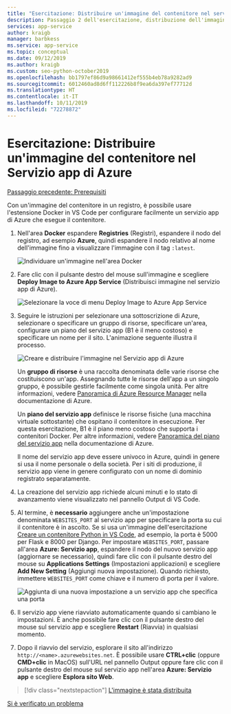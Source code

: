 ```yaml
---
title: "Esercitazione: Distribuire un'immagine del contenitore nel servizio app di Azure con Visual Studio Code"
description: Passaggio 2 dell'esercitazione, distribuzione dell'immagine Docker effettiva al servizio app Azure da un registro contenitori.
services: app-service
author: kraigb
manager: barbkess
ms.service: app-service
ms.topic: conceptual
ms.date: 09/12/2019
ms.author: kraigb
ms.custom: seo-python-october2019
ms.openlocfilehash: bb1797ef86d9a98661412ef555b4eb78a9282ad9
ms.sourcegitcommit: 6012460ad8d6ff112226b8f9ea6da397ef77712d
ms.translationtype: HT
ms.contentlocale: it-IT
ms.lasthandoff: 10/11/2019
ms.locfileid: "72278872"
---
```

# <a name="tutorial-deploy-a-container-image-to-azure-app-service"></a>Esercitazione: Distribuire un'immagine del contenitore nel Servizio app di Azure

[Passaggio precedente: Prerequisiti](tutorial-deploy-containers-01.md)

Con un'immagine del contenitore in un registro, è possibile usare l'estensione Docker in VS Code per configurare facilmente un servizio app di Azure che esegue il contenitore.

1. Nell'area **Docker** espandere **Registries** (Registri), espandere il nodo del registro, ad esempio **Azure**, quindi espandere il nodo relativo al nome dell'immagine fino a visualizzare l'immagine con il tag `:latest`.

    ![Individuare un'immagine nell'area Docker](media/deploy-containers/find-image-to-deploy-in-docker-explorer.png)

1. Fare clic con il pulsante destro del mouse sull'immagine e scegliere **Deploy Image to Azure App Service** (Distribuisci immagine nel servizio app di Azure).

    ![Selezionare la voce di menu Deploy Image to Azure App Service](media/deploy-containers/deploy-image-to-azure-app-service-with-docker-explorer.png)

1. Seguire le istruzioni per selezionare una sottoscrizione di Azure, selezionare o specificare un gruppo di risorse, specificare un'area, configurare un piano del servizio app (B1 è il meno costoso) e specificare un nome per il sito. L'animazione seguente illustra il processo.

    ![Creare e distribuire l'immagine nel Servizio app di Azure](media/deploy-containers/deploy-image-to-azure-app-service.gif)

    Un **gruppo di risorse** è una raccolta denominata delle varie risorse che costituiscono un'app. Assegnando tutte le risorse dell'app a un singolo gruppo, è possibile gestirle facilmente come singola unità. Per altre informazioni, vedere [Panoramica di Azure Resource Manager](https://docs.microsoft.com/azure/azure-resource-manager/resource-group-overview) nella documentazione di Azure.

    Un **piano del servizio app** definisce le risorse fisiche (una macchina virtuale sottostante) che ospitano il contenitore in esecuzione. Per questa esercitazione, B1 è il piano meno costoso che supporta i contenitori Docker. Per altre informazioni, vedere [Panoramica del piano del servizio app](https://docs.microsoft.com/azure/app-service/azure-web-sites-web-hosting-plans-in-depth-overview) nella documentazione di Azure.

    Il nome del servizio app deve essere univoco in Azure, quindi in genere si usa il nome personale o della società. Per i siti di produzione, il servizio app viene in genere configurato con un nome di dominio registrato separatamente.

1. La creazione del servizio app richiede alcuni minuti e lo stato di avanzamento viene visualizzato nel pannello Output di VS Code.

1. Al termine, è **necessario** aggiungere anche un'impostazione denominata `WEBSITES_PORT` al servizio app per specificare la porta su cui il contenitore è in ascolto. Se si usa un'immagine dell'esercitazione [Creare un contenitore Python in VS Code](https://code.visualstudio.com/docs/python/tutorial-create-container), ad esempio, la porta è 5000 per Flask e 8000 per Django. Per impostare `WEBSITES_PORT`, passare all'area **Azure: Servizio app**, espandere il nodo del nuovo servizio app (aggiornare se necessario), quindi fare clic con il pulsante destro del mouse su **Applications Settings** (Impostazioni applicazioni) e scegliere **Add New Setting** (Aggiungi nuova impostazione). Quando richiesto, immettere `WEBSITES_PORT` come chiave e il numero di porta per il valore.

    ![Aggiunta di una nuova impostazione a un servizio app che specifica una porta](media/deploy-containers/add-new-setting-in-app-service-settings-explorer.png)

1. Il servizio app viene riavviato automaticamente quando si cambiano le impostazioni. È anche possibile fare clic con il pulsante destro del mouse sul servizio app e scegliere **Restart** (Riavvia) in qualsiasi momento.

1. Dopo il riavvio del servizio, esplorare il sito all'indirizzo `http://<name>.azurewebsites.net`. È possibile usare **CTRL+clic** (oppure **CMD+clic** in MacOS) sull'URL nel pannello Output oppure fare clic con il pulsante destro del mouse sul servizio app nell'area **Azure: Servizio app** e scegliere **Esplora sito Web**.

> [!div class="nextstepaction"]
> [L'immagine è stata distribuita](tutorial-deploy-containers-03.md)

[Si è verificato un problema](https://www.research.net/r/PWZWZ52?tutorial=vscode-appservice-containers&step=02-deploy-container)
